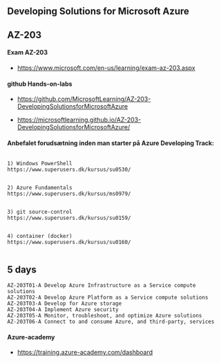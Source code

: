 ## Developing Solutions for Microsoft Azure

## AZ-203 


#### Exam AZ-203

*  https://www.microsoft.com/en-us/learning/exam-az-203.aspx

#### github Hands-on-labs

* https://github.com/MicrosoftLearning/AZ-203-DevelopingSolutionsforMicrosoftAzure

* https://microsoftlearning.github.io/AZ-203-DevelopingSolutionsforMicrosoftAzure/


#### Anbefalet forudsætning inden man starter på Azure Developing Track:

```

1) Windows PowerShell 
https://www.superusers.dk/kursus/su0530/


2) Azure Fundamentals
https://www.superusers.dk/kursus/ms0979/


3) git source-control
https://www.superusers.dk/kursus/su0159/


4) container (docker) 
https://www.superusers.dk/kursus/su0160/


```




## 5 days 

```text
AZ-203T01-A Develop Azure Infrastructure as a Service compute solutions
AZ-203T02-A Develop Azure Platform as a Service compute solutions
AZ-203T03-A Develop for Azure storage
AZ-203T04-A Implement Azure security
AZ-203T05-A Monitor, troubleshoot, and optimize Azure solutions
AZ-203T06-A Connect to and consume Azure, and third-party, services
```




#### Azure-academy

* https://training.azure-academy.com/dashboard









